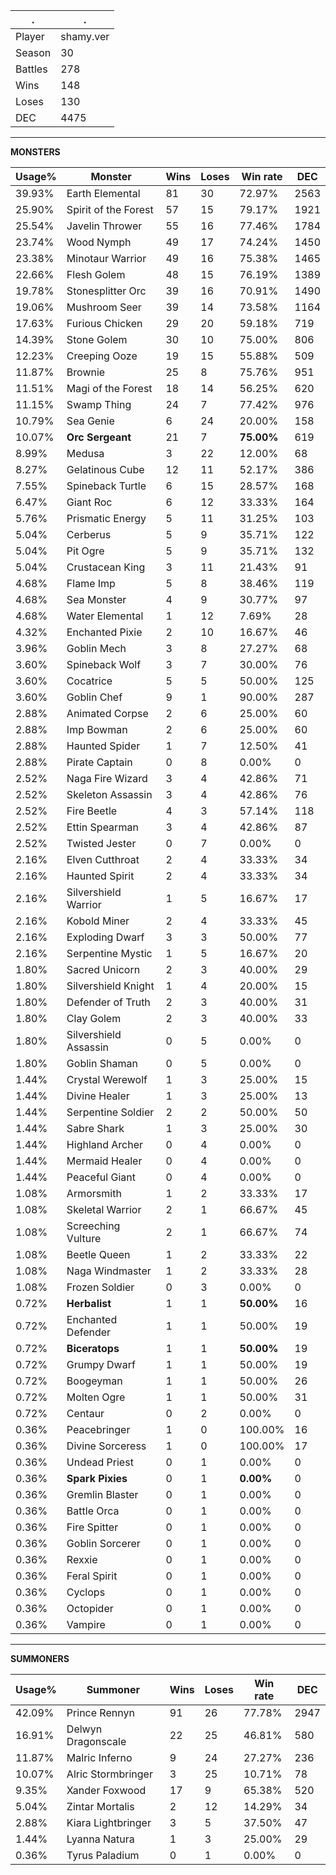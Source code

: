 .|.
|-|-
Player|shamy.ver
Season|30
Battles|278
Wins|148
Loses|130
DEC|4475

---
**MONSTERS**

Usage%|Monster|Wins|Loses|Win rate|DEC|
-|-|-|-|-|-|
39.93%|Earth Elemental|81|30|72.97%|2563|
25.90%|Spirit of the Forest|57|15|79.17%|1921|
25.54%|Javelin Thrower|55|16|77.46%|1784|
23.74%|Wood Nymph|49|17|74.24%|1450|
23.38%|Minotaur Warrior|49|16|75.38%|1465|
22.66%|Flesh Golem|48|15|76.19%|1389|
19.78%|Stonesplitter Orc|39|16|70.91%|1490|
19.06%|Mushroom Seer|39|14|73.58%|1164|
17.63%|Furious Chicken|29|20|59.18%|719|
14.39%|Stone Golem|30|10|75.00%|806|
12.23%|Creeping Ooze|19|15|55.88%|509|
11.87%|Brownie|25|8|75.76%|951|
11.51%|Magi of the Forest|18|14|56.25%|620|
11.15%|Swamp Thing|24|7|77.42%|976|
10.79%|Sea Genie|6|24|20.00%|158|
10.07%|**Orc Sergeant**|21|7|**75.00%**|619|
8.99%|Medusa|3|22|12.00%|68|
8.27%|Gelatinous Cube|12|11|52.17%|386|
7.55%|Spineback Turtle|6|15|28.57%|168|
6.47%|Giant Roc|6|12|33.33%|164|
5.76%|Prismatic Energy|5|11|31.25%|103|
5.04%|Cerberus|5|9|35.71%|122|
5.04%|Pit Ogre|5|9|35.71%|132|
5.04%|Crustacean King|3|11|21.43%|91|
4.68%|Flame Imp|5|8|38.46%|119|
4.68%|Sea Monster|4|9|30.77%|97|
4.68%|Water Elemental|1|12|7.69%|28|
4.32%|Enchanted Pixie|2|10|16.67%|46|
3.96%|Goblin Mech|3|8|27.27%|68|
3.60%|Spineback Wolf|3|7|30.00%|76|
3.60%|Cocatrice|5|5|50.00%|125|
3.60%|Goblin Chef|9|1|90.00%|287|
2.88%|Animated Corpse|2|6|25.00%|60|
2.88%|Imp Bowman|2|6|25.00%|60|
2.88%|Haunted Spider|1|7|12.50%|41|
2.88%|Pirate Captain|0|8|0.00%|0|
2.52%|Naga Fire Wizard|3|4|42.86%|71|
2.52%|Skeleton Assassin|3|4|42.86%|76|
2.52%|Fire Beetle|4|3|57.14%|118|
2.52%|Ettin Spearman|3|4|42.86%|87|
2.52%|Twisted Jester|0|7|0.00%|0|
2.16%|Elven Cutthroat|2|4|33.33%|34|
2.16%|Haunted Spirit|2|4|33.33%|34|
2.16%|Silvershield Warrior|1|5|16.67%|17|
2.16%|Kobold Miner|2|4|33.33%|45|
2.16%|Exploding Dwarf|3|3|50.00%|77|
2.16%|Serpentine Mystic|1|5|16.67%|20|
1.80%|Sacred Unicorn|2|3|40.00%|29|
1.80%|Silvershield Knight|1|4|20.00%|15|
1.80%|Defender of Truth|2|3|40.00%|31|
1.80%|Clay Golem|2|3|40.00%|33|
1.80%|Silvershield Assassin|0|5|0.00%|0|
1.80%|Goblin Shaman|0|5|0.00%|0|
1.44%|Crystal Werewolf|1|3|25.00%|15|
1.44%|Divine Healer|1|3|25.00%|13|
1.44%|Serpentine Soldier|2|2|50.00%|50|
1.44%|Sabre Shark|1|3|25.00%|30|
1.44%|Highland Archer|0|4|0.00%|0|
1.44%|Mermaid Healer|0|4|0.00%|0|
1.44%|Peaceful Giant|0|4|0.00%|0|
1.08%|Armorsmith|1|2|33.33%|17|
1.08%|Skeletal Warrior|2|1|66.67%|45|
1.08%|Screeching Vulture|2|1|66.67%|74|
1.08%|Beetle Queen|1|2|33.33%|22|
1.08%|Naga Windmaster|1|2|33.33%|28|
1.08%|Frozen Soldier|0|3|0.00%|0|
0.72%|**Herbalist**|1|1|**50.00%**|16|
0.72%|Enchanted Defender|1|1|50.00%|19|
0.72%|**Biceratops**|1|1|**50.00%**|19|
0.72%|Grumpy Dwarf|1|1|50.00%|19|
0.72%|Boogeyman|1|1|50.00%|26|
0.72%|Molten Ogre|1|1|50.00%|31|
0.72%|Centaur|0|2|0.00%|0|
0.36%|Peacebringer|1|0|100.00%|16|
0.36%|Divine Sorceress|1|0|100.00%|17|
0.36%|Undead Priest|0|1|0.00%|0|
0.36%|**Spark Pixies**|0|1|**0.00%**|0|
0.36%|Gremlin Blaster|0|1|0.00%|0|
0.36%|Battle Orca|0|1|0.00%|0|
0.36%|Fire Spitter|0|1|0.00%|0|
0.36%|Goblin Sorcerer|0|1|0.00%|0|
0.36%|Rexxie|0|1|0.00%|0|
0.36%|Feral Spirit|0|1|0.00%|0|
0.36%|Cyclops|0|1|0.00%|0|
0.36%|Octopider|0|1|0.00%|0|
0.36%|Vampire|0|1|0.00%|0|

---
**SUMMONERS**

Usage%|Summoner|Wins|Loses|Win rate|DEC|
-|-|-|-|-|-|
42.09%|Prince Rennyn|91|26|77.78%|2947|
16.91%|Delwyn Dragonscale|22|25|46.81%|580|
11.87%|Malric Inferno|9|24|27.27%|236|
10.07%|Alric Stormbringer|3|25|10.71%|78|
9.35%|Xander Foxwood|17|9|65.38%|520|
5.04%|Zintar Mortalis|2|12|14.29%|34|
2.88%|Kiara Lightbringer|3|5|37.50%|47|
1.44%|Lyanna Natura|1|3|25.00%|29|
0.36%|Tyrus Paladium|0|1|0.00%|0|
